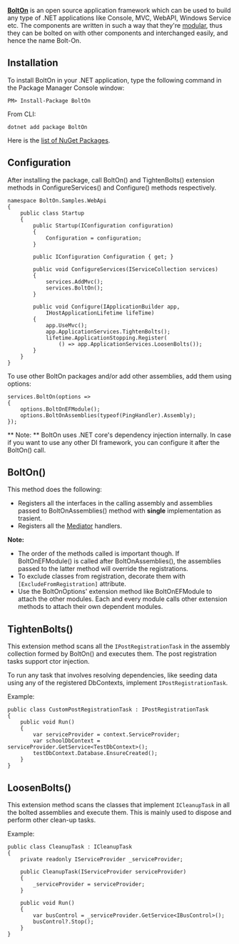 [**BoltOn**](https://github.com/gokulm/BoltOn) is an open source application framework which can be used to build any type of .NET applications like Console, MVC, WebAPI, Windows Service etc. The components are written in such a way that they're [modular](https://en.wikipedia.org/wiki/Modular_programming), thus they can be bolted on with other components and interchanged easily, and hence the name Bolt-On. 

Installation
------------
To install BoltOn in your .NET application, type the following command in the Package Manager Console window:

    PM> Install-Package BoltOn

From CLI:

    dotnet add package BoltOn

Here is the [list of NuGet Packages](https://www.nuget.org/packages?q=BoltOn). 

Configuration
-------------
After installing the package, call BoltOn() and TightenBolts() extension methods in ConfigureServices() and Configure() methods respectively. 

    namespace BoltOn.Samples.WebApi
    {
        public class Startup
        {
            public Startup(IConfiguration configuration)
            {
                Configuration = configuration;
            }

            public IConfiguration Configuration { get; }

            public void ConfigureServices(IServiceCollection services)
            {
                services.AddMvc();
                services.BoltOn();
            }

            public void Configure(IApplicationBuilder app,
                IHostApplicationLifetime lifeTime)
            {
                app.UseMvc();
                app.ApplicationServices.TightenBolts();
                lifetime.ApplicationStopping.Register(
                    () => app.ApplicationServices.LoosenBolts());
            }
        }
    }

To use other BoltOn packages and/or add other assemblies, add them using options:

    services.BoltOn(options =>
    {
        options.BoltOnEFModule();
        options.BoltOnAssemblies(typeof(PingHandler).Assembly);
    });

** Note: ** BoltOn uses .NET core's dependency injection internally. In case if you want to use any other DI framework, you can configure it after the BoltOn() call. 

BoltOn()
--------
This method does the following:

* Registers all the interfaces in the calling assembly and assemblies passed to BoltOnAssemblies() method with **single** implementation as trasient.
* Registers all the [Mediator](mediator) handlers.

**Note:** 

* The order of the methods called is important though. If BoltOnEFModule() is called after BoltOnAssemblies(), the assemblies passed to the latter method will override the registrations.
* To exclude classes from registration, decorate them with `[ExcludeFromRegistration]` attribute.
* Use the BoltOnOptions' extension method like BoltOnEFModule to attach the other modules. Each and every module calls other extension methods to attach their own dependent modules. 

TightenBolts()
--------------
This extension method scans all the `IPostRegistrationTask` in the assembly collection formed by BoltOn() and executes them. The post registration tasks support ctor injection.

To run any task that involves resolving dependencies, like seeding data using any of the registered DbContexts, implement `IPostRegistrationTask`. 

Example:

    public class CustomPostRegistrationTask : IPostRegistrationTask
    {
        public void Run()
        {
            var serviceProvider = context.ServiceProvider;
            var schoolDbContext = serviceProvider.GetService<TestDbContext>();
            testDbContext.Database.EnsureCreated();
        }
    }

LoosenBolts()
-------------
This extension method scans the classes that implement `ICleanupTask` in all the bolted assemblies and execute them. This is mainly used to dispose and perform other clean-up tasks.

Example:

    public class CleanupTask : ICleanupTask
    {
        private readonly IServiceProvider _serviceProvider;

		public CleanupTask(IServiceProvider serviceProvider)
        {
            _serviceProvider = serviceProvider;
		}

        public void Run()
        {
            var busControl = _serviceProvider.GetService<IBusControl>();
            busControl?.Stop();
        }
    }